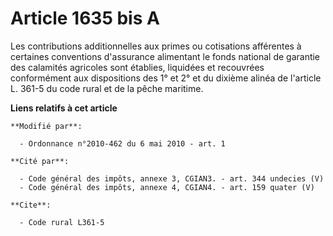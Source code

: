 # Article 1635 bis A

Les contributions additionnelles aux primes ou cotisations afférentes à certaines conventions d'assurance alimentant le fonds
national de garantie des calamités agricoles sont établies, liquidées et recouvrées conformément aux dispositions des 1° et
2° et du dixième alinéa de l'article L. 361-5 du code rural et de la pêche maritime.

**Liens relatifs à cet article**

	**Modifié par**:

	  - Ordonnance n°2010-462 du 6 mai 2010 - art. 1

	**Cité par**:

	  - Code général des impôts, annexe 3, CGIAN3. - art. 344 undecies (V)
	  - Code général des impôts, annexe 4, CGIAN4. - art. 159 quater (V)

	**Cite**:

	  - Code rural L361-5

